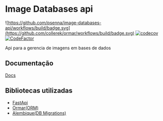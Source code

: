 # Image Databases api

![https://github.com/psenna/image-databases-api/workflows/build/badge.svg](https://github.com/collerek/ormar/workflows/build/badge.svg)
[![codecov](https://codecov.io/gh/psenna/image-databases-api/branch/main/graph/badge.svg?token=H5FGPPSX8R)](https://codecov.io/gh/psenna/image-databases-api)
[![CodeFactor](https://www.codefactor.io/repository/github/psenna/image-databases-api/badge)](https://www.codefactor.io/repository/github/psenna/image-databases-api)

Api para a gerencia de imagens em bases de dados


## Documentação

[Docs](https://psenna.github.io/image-databases-api/)

## Bibliotecas utilizadas

* [FastApi](https://fastapi.tiangolo.com/)
* [Ormar(ORM)](https://collerek.github.io/ormar/)
* [Alembique(DB Migrations)](https://alembic.sqlalchemy.org/en/latest/)
